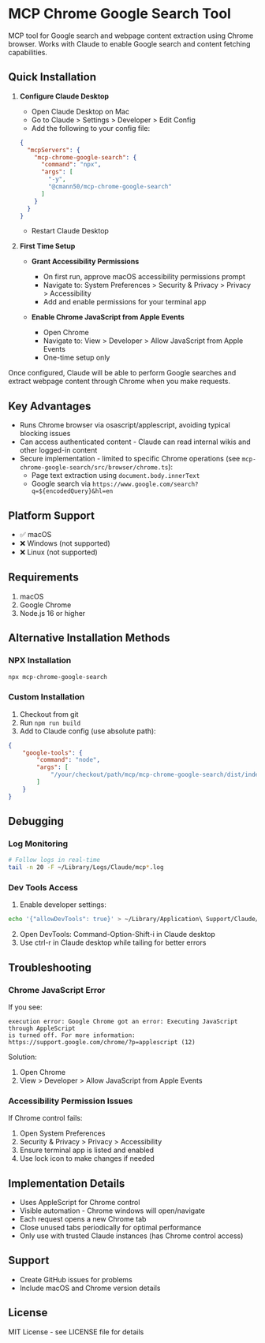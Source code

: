 # MCP Chrome Google Search Tool

MCP tool for Google search and webpage content extraction using Chrome browser. Works with Claude to enable Google search and content fetching capabilities.

## Quick Installation

1. **Configure Claude Desktop**
   - Open Claude Desktop on Mac
   - Go to Claude > Settings > Developer > Edit Config
   - Add the following to your config file:
   ```json
   {
     "mcpServers": {
       "mcp-chrome-google-search": {
         "command": "npx",
         "args": [
           "-y",
           "@cmann50/mcp-chrome-google-search"
         ]
       }
     }
   }
   ```
   - Restart Claude Desktop

2. **First Time Setup**
   - **Grant Accessibility Permissions**
     - On first run, approve macOS accessibility permissions prompt
     - Navigate to: System Preferences > Security & Privacy > Privacy > Accessibility
     - Add and enable permissions for your terminal app

   - **Enable Chrome JavaScript from Apple Events**
     - Open Chrome
     - Navigate to: View > Developer > Allow JavaScript from Apple Events
     - One-time setup only

Once configured, Claude will be able to perform Google searches and extract webpage content through Chrome when you make requests.

## Key Advantages

- Runs Chrome browser via osascript/applescript, avoiding typical blocking issues
- Can access authenticated content - Claude can read internal wikis and other logged-in content
- Secure implementation - limited to specific Chrome operations (see `mcp-chrome-google-search/src/browser/chrome.ts`):
  - Page text extraction using `document.body.innerText`
  - Google search via `https://www.google.com/search?q=${encodedQuery}&hl=en`

## Platform Support
- ✅ macOS
- ❌ Windows (not supported)
- ❌ Linux (not supported)

## Requirements
1. macOS
2. Google Chrome
3. Node.js 16 or higher

## Alternative Installation Methods

### NPX Installation
```bash
npx mcp-chrome-google-search
```

### Custom Installation
1. Checkout from git
2. Run `npm run build`
3. Add to Claude config (use absolute path):
```json
{
    "google-tools": {
        "command": "node",
        "args": [
            "/your/checkout/path/mcp/mcp-chrome-google-search/dist/index.js"
        ]
    }
}
```

## Debugging

### Log Monitoring
```bash
# Follow logs in real-time
tail -n 20 -F ~/Library/Logs/Claude/mcp*.log
```

### Dev Tools Access
1. Enable developer settings:
```bash
echo '{"allowDevTools": true}' > ~/Library/Application\ Support/Claude/developer_settings.json
```
2. Open DevTools: Command-Option-Shift-i in Claude desktop
3. Use ctrl-r in Claude desktop while tailing for better errors

## Troubleshooting

### Chrome JavaScript Error
If you see:
```
execution error: Google Chrome got an error: Executing JavaScript through AppleScript 
is turned off. For more information: https://support.google.com/chrome/?p=applescript (12)
```

Solution:
1. Open Chrome
2. View > Developer > Allow JavaScript from Apple Events

### Accessibility Permission Issues
If Chrome control fails:
1. Open System Preferences
2. Security & Privacy > Privacy > Accessibility
3. Ensure terminal app is listed and enabled
4. Use lock icon to make changes if needed

## Implementation Details

- Uses AppleScript for Chrome control
- Visible automation - Chrome windows will open/navigate
- Each request opens a new Chrome tab
- Close unused tabs periodically for optimal performance
- Only use with trusted Claude instances (has Chrome control access)

## Support

- Create GitHub issues for problems
- Include macOS and Chrome version details

## License

MIT License - see LICENSE file for details